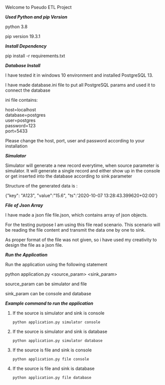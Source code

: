 Welcome to Pseudo ETL Project

***Used Python and pip Version***

python 3.8

pip version 19.3.1

***Install Dependency***

pip install -r requirements.txt

***Database Install***

I have tested it in windows 10 environment and installed PostgreSQL 13.

I have made database.ini file to put all PostgreSQL params and used it to connect
the database

ini file contains:

host=localhost<br/>
database=postgres<br/>
user=postgres<br/>
password=123<br/>
port=5433<br/>

Please change the host, port, user and password according to your installation

***Simulator***

Simulator will generate a new record everytime, when source parameter is simulator.
It will generate a single record and either show up in the console or get inserted into the database
according to sink parameter

Structure of the generated data is :

{"key": "A123", "value":"15.6", "ts":'2020-10-07 13:28:43.399620+02:00'} 


***File of Json Array***

I have made a json file file.json, which contains array of json objects.

For the testing purpose I am using this file read scenario. This scenario will be reading the
file content and transmit the data one by one to sink.

As proper format of the file was not given, so i have used my creativity 
to design the file as a json file.


***Run the Application***

Run the application using the following statement

python application.py \<source_param\> \<sink_param\>

source_param can be simulator and file

sink_param can be console and database

***Example command to run the application***

1. If the source is simulator and sink is console
    ```
    python application.py simulator console
    ```
    
2. If the source is simulator and sink is database
    ```
    python application.py simulator database
    ```
3. If the source is file and sink is console
    ```
    python application.py file console
    ```
4. If the source is file and sink is database
    ```
    python application.py file database
    ```








